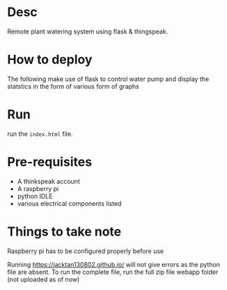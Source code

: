 # Desc
Remote plant watering system using flask & thingspeak.

# How to deploy
 The following make use of flask to control water pump and display the statstics in the form of various form of graphs
 
 
 # Run 
 run the `index.html` file. 
 
 
 # Pre-requisites 
- A thinkspeak account 
- A raspberry pi 
- python IDLE 
- various electrical components listed
 
 # Things to take note
  Raspberry pi has to be configured properly before use 
  
  
Running https://jacktan130802.github.io/ will not give errors as the python file are absent. To run the complete file, run the full zip file webapp folder (not uploaded as of now)

